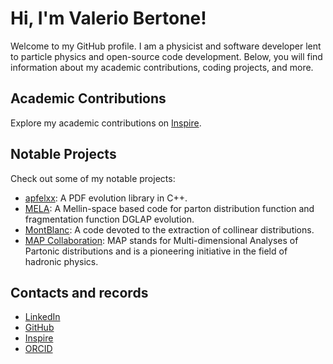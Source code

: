 # Hi, I'm Valerio Bertone!

Welcome to my GitHub profile. I am a physicist and software developer lent to particle physics and open-source code development. Below, you will find information about my academic contributions, coding projects, and more.

## Academic Contributions

Explore my academic contributions on [Inspire](https://inspirehep.net/literature?sort=mostrecent&size=25&page=1&q=find%20a%20bertone%2C%20v&ui-citation-summary=true).

<!--
## GitHub Stats

[![Valerio's GitHub Stats](https://github-readme-stats.vercel.app/api?username=vbertone&show_icons=true&hide_title=true)](https://github.com/vbertone)
-->

## Notable Projects

Check out some of my notable projects:

- [apfelxx](https://github.com/vbertone/apfelxx): A PDF evolution library in C++.
- [MELA](https://github.com/vbertone/MELA): A Mellin-space based code for parton distribution function and fragmentation function DGLAP evolution.
- [MontBlanc](https://github.com/MapCollaboration/MontBlanc): A code devoted to the extraction of collinear distributions.
- [MAP Collaboration](https://github.com/MapCollaboration): MAP stands for Multi-dimensional Analyses of Partonic distributions and is a pioneering initiative in the field of hadronic physics.

## Contacts and records

- [LinkedIn](https://www.linkedin.com/in/valerio-bertone-60b87761/)
- [GitHub](https://github.com/vbertone)
- [Inspire](https://inspirehep.net/literature?sort=mostrecent&size=25&page=1&q=find%20a%20bertone%2C%20v&ui-citation-summary=true)
- [ORCID](https://orcid.org/0000-0003-0148-0272)

<!--
## Connect with Me

- [LinkedIn](https://www.linkedin.com/in/valerio-bertone-60b87761/)
- [GitHub](https://github.com/vbertone)

Feel free to connect with me on LinkedIn or explore my coding projects here on GitHub. If you're interested in particle physics, quantum computing, or open-source collaboration, let's connect!

Thanks for stopping by! 😊


**vbertone/vbertone** is a ✨ _special_ ✨ repository because its `README.md` (this file) appears on your GitHub profile.

Here are some ideas to get you started:

- 🔭 I’m currently working on ...
- 🌱 I’m currently learning ...
- 👯 I’m looking to collaborate on ...
- 🤔 I’m looking for help with ...
- 💬 Ask me about ...
- 📫 How to reach me: ...
- 😄 Pronouns: ...
- ⚡ Fun fact: ...
-->
